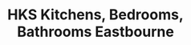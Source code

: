 ---
title: "HKS Kitchens, Bedrooms, Bathrooms Eastbourne"
url: /eastbourne/hks-kitchens-bedrooms-bathrooms-eastbourne/
shop: kitchen
---